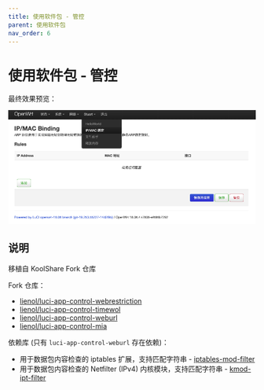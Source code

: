 ```yaml
---
title: 使用软件包 - 管控
parent: 使用软件包
nav_order: 6
---
```


# 使用软件包 - 管控

最终效果预览：

![Snipaste_2019-09-14_14-14-49.png](https://raw.githubusercontent.com/stuarthua/PicGo/master/oh-my-openwrt/Snipaste_2019-09-14_14-14-49.png)

## 说明

移植自 KoolShare Fork 仓库

Fork 仓库：

* [lienol/luci-app-control-webrestriction](https://github.com/Lienol/openwrt-package/tree/master/lienol/luci-app-control-webrestriction)
* [lienol/luci-app-control-timewol](https://github.com/Lienol/openwrt-package/blob/master/lienol/luci-app-control-timewol)
* [lienol/luci-app-control-weburl](https://github.com/Lienol/openwrt-package/blob/master/lienol/luci-app-control-weburl)
* [lienol/luci-app-control-mia](https://github.com/Lienol/openwrt-package/blob/master/lienol/luci-app-control-mia)

依赖库 (只有 `luci-app-control-weburl` 存在依赖)：

* 用于数据包内容检查的 iptables 扩展，支持匹配字符串 - [iptables-mod-filter](https://openwrt.org/packages/pkgdata/iptables-mod-filter)
* 用于数据包内容检查的 Netfilter (IPv4) 内核模块，支持匹配字符串 - [kmod-ipt-filter](https://openwrt.org/packages/pkgdata/kmod-ipt-filter)
